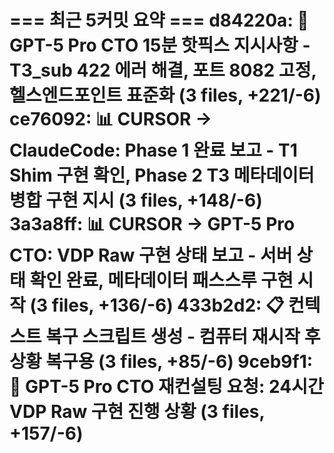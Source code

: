 === 최근 5커밋 요약 ===
d84220a: 🚨 GPT-5 Pro CTO 15분 핫픽스 지시사항 - T3_sub 422 에러 해결, 포트 8082 고정, 헬스엔드포인트 표준화 (3 files, +221/-6)
ce76092: 📊 CURSOR → ClaudeCode: Phase 1 완료 보고 - T1 Shim 구현 확인, Phase 2 T3 메타데이터 병합 구현 지시 (3 files, +148/-6)
3a3a8ff: 📊 CURSOR → GPT-5 Pro CTO: VDP Raw 구현 상태 보고 - 서버 상태 확인 완료, 메타데이터 패스스루 구현 시작 (3 files, +136/-6)
433b2d2: 📋 컨텍스트 복구 스크립트 생성 - 컴퓨터 재시작 후 상황 복구용 (3 files, +85/-6)
9ceb9f1: 🚀 GPT-5 Pro CTO 재컨설팅 요청: 24시간 VDP Raw 구현 진행 상황 (3 files, +157/-6)
=======================
